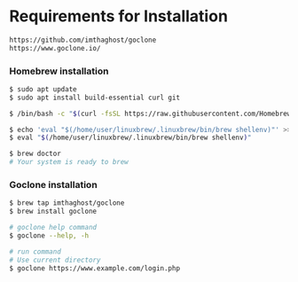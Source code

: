 # Requirements for Installation 
```sh
https://github.com/imthaghost/goclone
https://www.goclone.io/
```
### Homebrew installation 
```sh
$ sudo apt update
$ sudo apt install build-essential curl git

$ /bin/bash -c "$(curl -fsSL https://raw.githubusercontent.com/Homebrew/install/HEAD/install.sh)"

$ echo 'eval "$(/home/user/linuxbrew/.linuxbrew/bin/brew shellenv)"' >> ~/.profile
$ eval "$(/home/user/linuxbrew/.linuxbrew/bin/brew shellenv)"

$ brew doctor 
# Your system is ready to brew
```
### Goclone installation 
```sh
$ brew tap imthaghost/goclone 
$ brew install goclone 

# goclone help command 
$ goclone --help, -h

# run command
# Use current directory
$ goclone https://www.example.com/login.php
```

